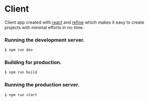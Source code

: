 # Client

Client app created with [react](https://reactjs.org/) and [refine](https://refine.dev/) which makes it easy to create projects with minimal efforts in no-time.

### Running the development server.

```bash
$ npm run dev
```

### Building for production.

```bash
$ npm run build
```

### Running the production server.

```bash
$ npm run start
```
